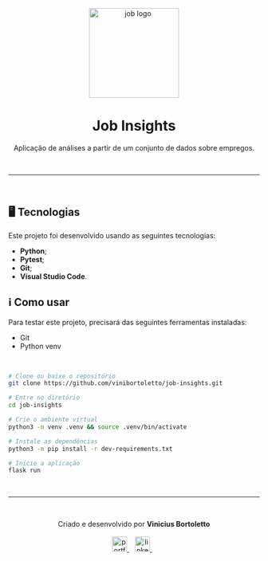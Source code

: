 <div align='center'>
  <img width="180px" alt="job logo" src="https://cdn-icons-png.flaticon.com/512/3281/3281289.png" />
  <h1>Job Insights</h1>
  <p>
    Aplicação de análises a partir de um conjunto de dados sobre empregos.
  </p>
</div>

<br /><hr /><br />

## 🖥️ Tecnologias
Este projeto foi desenvolvido usando as seguintes tecnologias:

-  **Python**;
-  **Pytest**;
-  **Git**;
-  **Visual Studio Code**.

## ℹ️ Como usar
Para testar este projeto, precisará das seguintes ferramentas instaladas:

- Git
- Python venv

<br/>

```bash
# Clone ou baixe o repositório
git clone https://github.com/vinibortoletto/job-insights.git

# Entre no diretório
cd job-insights

# Crie o ambiente virtual
python3 -m venv .venv && source .venv/bin/activate

# Instale as dependências
python3 -m pip install -r dev-requirements.txt

# Inicie a aplicação
flask run

```

<br /><hr /><br />

<p align="center">
  Criado e desenvolvido por <b>Vinicius Bortoletto</b>
  <br/><br/>
  
  <a href="https://vinibortoletto.vercel.app/">
    <img alt="portfolio" height="30px" src="https://i.imgur.com/7lbNPnj.png" />
  </a>
  &nbsp;&nbsp;
  <a href="https://www.linkedin.com/in/vinicius-bortoletto/">
    <img alt="linkedIn" height="30px" src="https://i.imgur.com/TQRXxhT.png" />
  </a>
  &nbsp;&nbsp;
</p>
